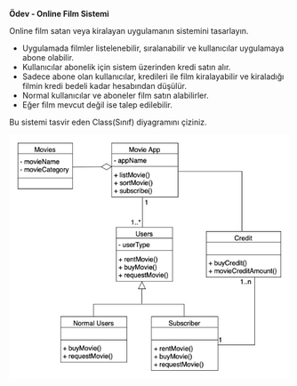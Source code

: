 **Ödev - Online Film Sistemi**

Online film satan veya kiralayan uygulamanın sistemini tasarlayın.

- Uygulamada filmler listelenebilir, sıralanabilir ve kullanıcılar uygulamaya abone olabilir.
- Kullanıcılar abonelik için sistem üzerinden kredi satın alır.
- Sadece abone olan kullanıcılar, kredileri ile film kiralayabilir ve kiraladığı filmin kredi bedeli kadar hesabından düşülür.
- Normal kullanıcılar ve aboneler film satın alabilirler.
- Eğer film mevcut değil ise talep edilebilir.

Bu sistemi tasvir eden Class(Sınıf) diyagramını çiziniz.

![](OnlineMovieSys.png)